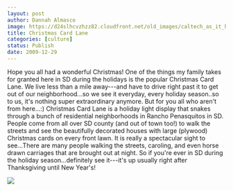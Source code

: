 ```yaml
---
layout: post
author: Dannah Almasco
image: https://d24slhcvzhzz82.cloudfront.net/old_images/caltech_as_it_happens/6a0105349b8251970b01287689c82a970c.jpg
title: Christmas Card Lane
categories: [culture]
status: Publish
date: 2009-12-29
---
```


Hope you all had a wonderful Christmas!
One of the things my family takes for granted here in SD during the holidays is the popular Christmas Card Lane. We live less than a mile away---and have to drive right past it to get out of our neighborhood...so we see it everyday, every holiday season..so to us, it's nothing super extraordinary anymore. But for you all who aren't from here...:)
Christmas Card Lane is a holiday light display that snakes through a bunch of residential neighborhoods in Rancho Penasquitos in SD. People come from all over SD county (and out of town too!) to walk the streets and see the beautifully decorated houses with large (plywood) Christmas cards on every front lawn. It is really a spectacular sight to see...There are many people walking the streets, caroling, and even horse drawn carriages that are brought out at night. 
So if you're ever in SD during the holiday season...definitely see it---it's up usually right after Thanksgiving until New Year's!


![](https://d24slhcvzhzz82.cloudfront.net/old_images/caltech_as_it_happens/6a0105349b8251970b01287689cadd970c.jpg)
